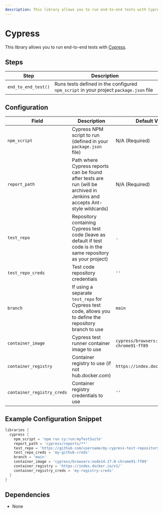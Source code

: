 ```yaml
---
description: This library allows you to run end-to-end tests with Cypress
---
```


# Cypress

This library allows you to run end-to-end tests with [Cypress](https://www.cypress.io/).

## Steps

| Step                | Description                                                                           |
| ------------------- | ------------------------------------------------------------------------------------- |
| `end_to_end_test()` | Runs tests defined in the configured `npm_script` in your project `package.json` file |

## Configuration

| Field                      | Description                                                                                                               | Default Value                                |
| -------------------------- | ------------------------------------------------------------------------------------------------------------------------- | -------------------------------------------- |
| `npm_script`               | Cypress NPM script to run (defined in your `package.json` file)                                                           | N/A (Required)                               |
| `report_path`              | Path where Cypress reports can be found after tests are run (will be archived in Jenkins and accepts Ant-style wildcards) | N/A (Required)                               |
| `test_repo`                | Repository containing Cypress test code (leave as default if test code is in the same repository as your project)         | `.`                                          |
| `test_repo_creds`          | Test code repository credentials                                                                                          | `''`                                         |
| `branch`                   | If using a separate `test_repo` for Cypress test code, allows you to define the repository branch to use                  | `main`                                       |
| `container_image`          | Cypress test runner container image to use                                                                                | `cypress/browsers:node14.17.0-chrome91-ff89` |
| `container_registry`       | Container registry to use (if not hub.docker.com)                                                                         | `https://index.docker.io/v1/`                |
| `container_registry_creds` | Container registry credentials to use                                                                                     | `''`                                         |

## Example Configuration Snippet

``` groovy title='pipeline_config.groovy'
libraries {
  cypress {
    npm_script = 'npm run cy:run:myTestSuite'
    report_path = 'cypress/reports/**'
    test_repo = 'https://github.com/username/my-cypress-test-repository'
    test_repo_creds = 'my-github-creds'
    branch = 'main'
    container_image = 'cypress/browsers:node14.17.0-chrome91-ff89'
    container_registry = 'https://index.docker.io/v1/'
    container_registry_creds = 'my-registry-creds'
  }
}
```

## Dependencies

* None
